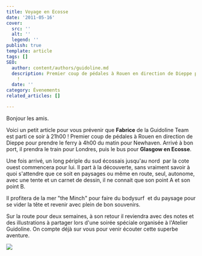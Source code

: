 ```yaml
---
title: Voyage en Ecosse
date: '2011-05-16'
cover:
  src: ''
  alt: ''
  legend: ''
publish: true
template: article
tags: []
SEO:
  author: content/authors/guidoline.md
  description: Premier coup de pédales à Rouen en direction de Dieppe pour Fabrice
    !
  date: ''
category: Évenements
related_articles: []

---
```

Bonjour les amis.

Voici un petit article pour vous prévenir que **Fabrice** de la Guidoline Team est parti ce soir à 21h00 ! Premier coup de pédales à Rouen en direction de Dieppe pour prendre le ferry à 4h00 du matin pour Newhaven. Arrivé à bon port, il prendra le train pour Londres, puis le bus pour **Glasgow en Ecosse**.

Une fois arrivé, un long périple du sud écossais jusqu'au nord  par la cote ouest commencera pour lui. Il part à la découverte, sans vraiment savoir à quoi s'attendre que ce soit en paysages ou même en route, seul, autonome, avec une tente et un carnet de dessin, il ne connait que son point A et son point B.

Il profitera de la mer "the Minch" pour faire du bodysurf  et du paysage pour se vider la tête et revenir avec plein de bon souvenirs.

Sur la route pour deux semaines, à son retour il reviendra avec des notes et des illustrations à partager lors d'une soirée spéciale organisée à l'Atelier Guidoline. On compte déjà sur vous pour venir écouter cette superbe aventure.

![](/uploads/ecosse.jpg)